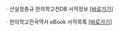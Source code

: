 ㆍ산실청총규 한의학고전DB 서적정보 [[바로가기]](https://mediclassics.kr/books/29)

ㆍ한의학고전국역서 eBook 서적목록 [[바로가기]](https://info.mediclassics.kr/bookshelf/list/eBook/list)
